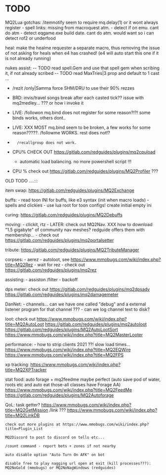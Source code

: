 # TODO


MQ2Lua gotchas:
    /itemnotify seem to require mq.delay(1) or it wont always register
    - spell links: missing from macroquest atm. 
    - detect if on emu. cant do atm
    - detect eqgame.exe build date. cant do atm. would want so i can detect rof2 or underfood


heal:
    make the healme requester a separate macro, thus removing the issue of not asking for heals when e4 has crashed!
        (e4 will auto start this one if it is not already running)




nukes assist:
    -- TODO read spell.Gem and use that spell gem when scribing it, if not already scribed
    -- TODO read MaxTries|3 prop and default to 1 cast ...


- /rezit /only|Samma    force SHM/DRU to use their 90% rezzes

- BRD: invis/travel songs break after each casted tick??
    issue with mq2medley... ??? or how i invoke it

- LIVE: /followon mq.bind does not register for some reason?!?! some binds works, others dont..

- LIVE: XXX MOST mq.bind seem to be broken, a few works for some reason?????. /followme WORKS. rest does not!?
-       /recallgroup does not work.


- CPU%   CHECK OUT https://gitlab.com/redguides/plugins/mq2cpuload
    - automatic load balancing. no more powershell script !!!

- CPU % check out https://gitlab.com/redguides/plugins/MQ2Profiler
    ???




OLD TODO ....:::


item swap:
    https://gitlab.com/redguides/plugins/MQ2Exchange


buffs:
    - read toon INI for buffs, like e3 syntax (init when macro loads)
    - spells and clickies
    - use lua root for toon configs! create initial empty ini

curing:
    https://gitlab.com/redguides/plugins/MQ2Debuffs


moving:
    - clickit, rtz
    - LATER: check out MQ2Nav. XXX how to download "1.5 gigabyte" of community nav meshes? redguide offers them with membership...
    - check out https://gitlab.com/redguides/plugins/mq2portalsetter


tribute:
    https://gitlab.com/redguides/plugins/MQ2TributeManager

corpses:
    - aerez
    - autoloot, see https://www.mmobugs.com/wiki/index.php?title=MQ2Rez
    - wait for rez
    - check out https://gitlab.com/redguides/plugins/mq2rez

assisting:
    - assiston /filter
    - backoff


dps meter:
    check out
    https://gitlab.com/redguides/plugins/mq2dpsadv
    https://gitlab.com/redguides/plugins/mq2damagemeter


DanNet:
    - channels... can we have one called "debug" and a external listener program for that channel ???
    - can we log channel text to disk?


loot:
    check out 
    https://www.mmobugs.com/wiki/index.php?title=MQ2AutoLoot
    https://gitlab.com/redguides/plugins/mq2autoloot
    https://gitlab.com/redguides/plugins/MQ2AutoLootSort
    https://www.mmobugs.com/wiki/index.php?title=MQ2MasterLooter


performance:
    - how to strip clients 2021 ??! slow load times...
    https://www.mmobugs.com/wiki/index.php?title=MQ2EQWire
    https://www.mmobugs.com/wiki/index.php?title=MQ2FPS


xp tracking:
    https://www.mmobugs.com/wiki/index.php?title=MQ2XPTracker

stat food:
    auto forage + mq2feedme maybe perfect (auto save pod of water, roots etc  and auto eat those-all classes have Forage AA)
    https://www.mmobugs.com/wiki/index.php?title=MQ2FeedMe
    https://gitlab.com/redguides/plugins/MQ2Autoforage


QoL:
    task getter? https://www.mmobugs.com/wiki/index.php?title=MQ2GetMission
    /link ???  https://www.mmobugs.com/wiki/index.php?title=MQ2LinkDB

    check out more plugins at https://www.mmobugs.com/wiki/index.php?title=Plugin_List

    MQ2Discord to post to discord on tells etc...

    /count command - report bots + zones if not nearby

    auto disable option "Auto Turn On AFK" on bot

    disable free to play nagging url open at exit (kill processes???): MQ2NoGold (mmobugs) or MQ2NoNagWindows (redguides)

